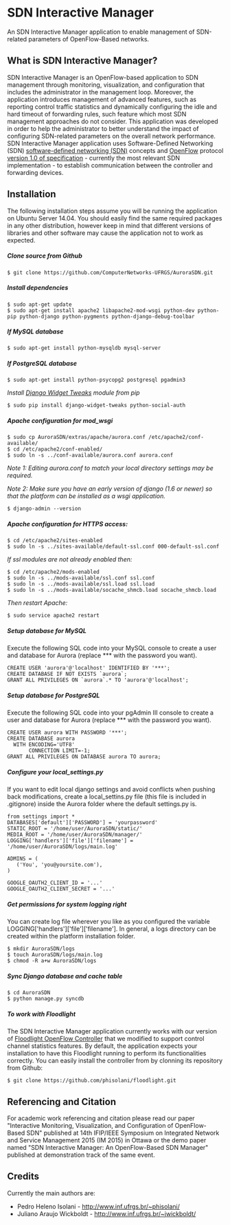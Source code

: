 SDN Interactive Manager
======

An SDN Interactive Manager application to enable management of SDN-related parameters of OpenFlow-Based networks.

What is SDN Interactive Manager?
-----------

SDN Interactive Manager is an OpenFlow-based application to SDN management through monitoring, visualization, and configuration that includes the administrator in the management loop. Moreover, the application introduces management of advanced features, such as reporting control traffic statistics and dynamically configuring the idle and hard timeout of forwarding rules, such feature which most SDN management approaches do not consider. This application was developed in order to help the administrator to better understand the impact of configuring SDN-related parameters on the overall network performance. SDN Interactive Manager application uses Software-Defined Networking (SDN) [software-defined networking (SDN)](https://www.opennetworking.org/) concepts and [OpenFlow](https://www.opennetworking.org/sdn-resources/onf-specifications/openflow) protocol [version 1.0 of specification](https://www.opennetworking.org/images/stories/downloads/sdn-resources/onf-specifications/openflow/openflow-spec-v1.0.0.pdf) - currently the most relevant SDN implementation - to establish communication between the controller and forwarding devices.


Installation
-----------

The following installation steps assume you will be running the application on Ubuntu Server 14.04. You should easily find the same required packages in any other distribution, however keep in mind that different versions of libraries and other software may cause the application not to work as expected.

##### Clone source from Github

```
$ git clone https://github.com/ComputerNetworks-UFRGS/AuroraSDN.git
```

##### Install dependencies

```
$ sudo apt-get update
$ sudo apt-get install apache2 libapache2-mod-wsgi python-dev python-pip python-django python-pygments python-django-debug-toolbar
```

##### If MySQL database

```
$ sudo apt-get install python-mysqldb mysql-server
```

##### If PostgreSQL database

```
$ sudo apt-get install python-psycopg2 postgresql pgadmin3
```

*Install [Django Widget Tweaks](https://github.com/kmike/django-widget-tweaks) module from pip*

```
$ sudo pip install django-widget-tweaks python-social-auth
```

##### Apache configuration for mod_wsgi

```
$ sudo cp AuroraSDN/extras/apache/aurora.conf /etc/apache2/conf-available/
$ cd /etc/apache2/conf-enabled/
$ sudo ln -s ../conf-available/aurora.conf aurora.conf
```

*Note 1: Editing aurora.conf to match your local directory settings may be required.*

*Note 2: Make sure you have an early version of django (1.6 or newer) so that the platform can be installed as a wsgi application.*

```
$ django-admin --version
```

##### Apache configuration for HTTPS access:

```
$ cd /etc/apache2/sites-enabled
$ sudo ln -s ../sites-available/default-ssl.conf 000-default-ssl.conf
```

*If ssl modules are not already enabled then:*

```
$ cd /etc/apache2/mods-enabled
$ sudo ln -s ../mods-available/ssl.conf ssl.conf
$ sudo ln -s ../mods-available/ssl.load ssl.load
$ sudo ln -s ../mods-available/socache_shmcb.load socache_shmcb.load
```

*Then restart Apache:*

```
$ sudo service apache2 restart
```

##### Setup database for MySQL

Execute the following SQL code into your MySQL console to create a user and database for Aurora (replace *** with the password you want). 

```
CREATE USER 'aurora'@'localhost' IDENTIFIED BY '***';
CREATE DATABASE IF NOT EXISTS `aurora`;
GRANT ALL PRIVILEGES ON `aurora`.* TO 'aurora'@'localhost';
```

##### Setup database for PostgreSQL

Execute the following SQL code into your pgAdmin III console to create a user and database for Aurora (replace *** with the password you want). 

```
CREATE USER aurora WITH PASSWORD '***';
CREATE DATABASE aurora
  WITH ENCODING='UTF8'
       CONNECTION LIMIT=-1;
GRANT ALL PRIVILEGES ON DATABASE aurora TO aurora;
```


##### Configure your local_settings.py

If you want to edit local django settings and avoid conflicts when pushing back modifications, create a local_settins.py file (this file is included in .gitignore) inside the Aurora folder where the default settings.py is.

```
from settings import *
DATABASES['default']['PASSWORD'] = 'yourpassword'
STATIC_ROOT = '/home/user/AuroraSDN/static/'
MEDIA_ROOT = '/home/user/AuroraSDN/manager/'
LOGGING['handlers']['file']['filename'] = '/home/user/AuroraSDN/logs/main.log'

ADMINS = (
   ('You', 'you@yoursite.com'),
)

GOOGLE_OAUTH2_CLIENT_ID = '...'
GOOGLE_OAUTH2_CLIENT_SECRET = '...'
```

##### Get permissions for system logging right

You can create log file wherever you like as you configured the variable LOGGING['handlers']['file']['filename']. In general, a logs directory can be created within the platform installation folder.

```
$ mkdir AuroraSDN/logs
$ touch AuroraSDN/logs/main.log
$ chmod -R a+w AuroraSDN/logs
```

##### Sync Django database and cache table

```
$ cd AuroraSDN
$ python manage.py syncdb
```

##### To work with Floodlight

The SDN Interactive Manager application currently works with our version of [Floodlight OpenFlow Controller](https://github.com/phisolani/floodlight) that we modified to support control channel statistics features. By default, the application expects your installation to have this Floodlight running to perform its functionalities correctly. You can easily install the controller from by clonning its repository from Github:

```
$ git clone https://github.com/phisolani/floodlight.git
```

Referencing and Citation
-----------

For academic work referencing and citation please read our paper "Interactive Monitoring, Visualization, and Configuration of OpenFlow-Based SDN" published at 14th IFIP/IEEE Symposium on Integrated Network and Service Management 2015 (IM 2015) in Ottawa or the demo paper named "SDN Interactive Manager: An OpenFlow-Based SDN Manager" published at demonstration track of the same event.


Credits
-----------

Currently the main authors are:

 * Pedro Heleno Isolani - http://www.inf.ufrgs.br/~phisolani/
 * Juliano Araujo Wickboldt - http://www.inf.ufrgs.br/~jwickboldt/
